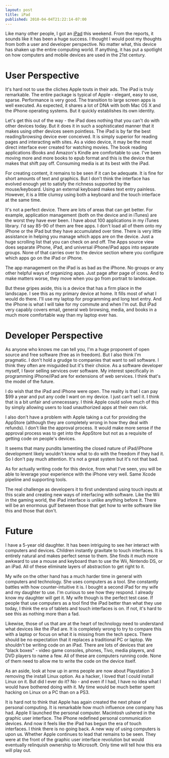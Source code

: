 ```yaml
--- 
layout: post
title: iPad
published: 2010-04-04T21:22:14-07:00
---
```


Like many other people, I got an [iPad](http://apple.com/ipad) this weekend. From the reports, it sounds like it has been a huge success. I thought I would post my thoughts from both a user and developer perspective. No matter what, this device has shaken up the entire computing world. If anything, it has put a spotlight on how computers and mobile devices are used in the 21st century.

# User Perspective

It's hard not to use the cliches Apple touts in their ads. The iPad is truly remarkable. The entire package is typical of Apple - elegant, easy to use, sparse. Performance is very good. The transition to large screen apps is well executed. As expected, it shares a lot of DNA with both Mac OS X and the iPhone operating systems. But it quickly establishes its own identity.

Let's get this out of the way - the iPad does nothing that you can't do with other devices today. But it does it in such a sophisticated manner that it makes using other devices seem pointless. The iPad is by far the best reading/browsing device ever conceived. It is simply superior for reading pages and interacting with sites. As a video device, it may be the most direct interface ever created for watching movies. The book reading applications iBooks and Amazon's Kindle are comfortable to use. I've been moving more and more books to epub format and this is the device that makes that shift pay off. Consuming media is at its best with the iPad.

For creating content, it remains to be seen if it can be adequate. It is fine for short amounts of text and graphics. But I don't think the interface has evolved enough yet to satisfy the richness supported by the mouse/keyboard. Using an external keyboard makes text entry painless. However, it is a little clumsy using both a keyboard and the touch interface at the same time.

It's not a perfect device. There are lots of areas that can get better. For example, application management (both on the device and in iTunes) are the worst they have ever been. I have about 100 applications in my iTunes library. I'd say 85-90 of them are free apps. I don't load all of them onto my iPhone or the iPad but they have accumulated over time. There is very little assistance in helping you manage which apps are on the device. Just a huge scrolling list that you can check on and off. The Apps source view does separate iPhone, iPad, and universal iPhone/iPad apps into separate groups. None of that carries over to the device section where you configure which apps go on the iPad or iPhone.

The app management on the iPad is as bad as the iPhone. No groups or any other helpful ways of organizing apps. Just page after page of icons. And to make matters worse, they move when you go from portrait to landscape.

But these gripes aside, this is a device that has a firm place in the landscape. I see this as my primary device at home. It fills most of what I would do there. I'll use my laptop for programming and long text entry. And the iPhone is what I will take for my commute and when I'm out. But iPad very capably covers email, general web browsing, media, and books in a much more comfortable way than my laptop ever has.

# Developer Perspective

As anyone who knows me can tell you, I'm a huge proponent of open source and free software (free as in freedom). But I also think I'm pragmatic. I don't hold a grudge to companies that want to sell software. I think they often are misguided but it's their choice. As a software developer myself, I favor selling services over software. My interest specifically in programming iPhone/iPad are for extensions of web services. I think that's the model of the future.

I do wish that the iPad and iPhone were open. The reality is that I can pay $99 a year and put any code I want on my device. I just can't sell it. I think that is a bit unfair and unnecessary. I think Apple could solve much of this by simply allowing users to load unauthorized apps at their own risk.

I also don't have a problem with Apple taking a cut for providing the AppStore (although they are completely wrong in how they deal with refunds). I don't like the approval process. It would make more sense if the approval process was to get into the AppStore but not as a requisite of getting code on people's devices.

It seems that many pundits lamenting the closed nature of iPad/iPhone development likely wouldn't know what to do with the freedom if they had it. So I don't pay much attention. It's not a great system but it's not that bad.

As for actually writing code for this device, from what I've seen, you will be able to leverage your experience with the iPhone very well. Same Xcode pipeline and supporting tools.

The real challenge as developers it to first understand using touch inputs at this scale and creating new ways of interfacing with software. Like the Wii in the gaming world, the iPad interface is unlike anything before it. There will be an enormous gulf between those that get how to write software like this and those that don't.

# Future

I have a 5-year old daughter. It has been intriguing to see her interact with computers and devices. Children instantly gravitate to touch interfaces. It is entirely natural and makes perfect sense to them. She finds it much more awkward to use a mouse and keyboard than to use the Wii, Nintendo DS, or an iPad. All of these eliminate layers of abstraction to get right to it.

My wife on the other hand has a much harder time in general with computers and technology. She uses computers as a tool. She constantly battles with how counter-intuitive it is. I bought a second iPad for my wife and my daughter to use. I'm curious to see how they respond. I already know my daughter will get it. My wife though is the perfect test case. If people that use computers as a tool find the iPad better than what they use today, I think the era of tablets and touch interfaces is on. If not, it's hard to see this as nothing more than a fad.

Likewise, those of us that are at the heart of technology need to understand what devices like the iPad are. It is completely wrong to try to compare this with a laptop or focus on what it is missing from the tech specs. There should be no expectation that it replaces a traditional PC or laptop. We shouldn't be writing code on an iPad. There are lots of devices that are "black boxes" - video game consoles, phones, Tivo, media players, and DVD players to name a few. All of these are computers running code. None of them need to allow me to write the code on the device itself.

As an aside, look at how up in arms people are now about Playstation 3 removing the install Linux option. As a hacker, I loved that I could install Linux on it. But did I ever do it? No - and even if I had, I have no idea what I would have bothered doing with it. My time would be much better spent hacking on Linux on a PC than on a PS3.

It is hard not to think that Apple has again created the next phase of personal computing. It is remarkable how much influence one company has had. Apple II launched the personal computer. Macintosh ushered in the graphic user interface. The iPhone redefined personal communication devices. And now it feels like the iPad has begun the era of touch interfaces. I think there is no going back. A new way of using computers is upon us. Whether Apple continues to lead that remains to be seen. They were at the front of the graphic user interface revolution but would eventually relinquish ownership to Microsoft. Only time will tell how this era will play out.

